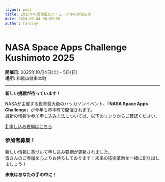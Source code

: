 ```yaml
---
layout: post
title: 2025年の開催版にリニューアルのお知らせ
date: 2024-09-04 00:00:00
author: Tarosay
---
```


# NASA Space Apps Challenge Kushimoto 2025

**開催日:** 2025年10月4日(土) - 5日(日)  
**場所:** 和歌山県串本町

---

 **新しい挑戦が待っています！**

NASAが主催する世界最大級のハッカソンイベント、「**NASA Space Apps Challenge**」が今年も串本町で開催されます。  
最新の情報や参加申し込み方法については、以下のリンクからご確認ください。

[📄 申し込み要綱はこちら](https://forms.gle/wPLLpBYjvxETbCXj9)

### 参加者募集！

新しい情報に基づいて申し込み要綱が更新されました。  
皆さんのご参加を心よりお待ちしております！未来の技術革新を一緒に創り出しましょう！

 **未来はあなたの手の中に！**
